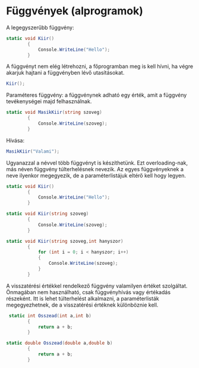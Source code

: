 # Függvények (alprogramok)

A legegyszerűbb függvény:
```C#
static void Kiir()
        {
            Console.WriteLine("Hello");
        }
```        
A függvényt nem elég létrehozni, a főprogramban meg is kell hívni, ha végre akarjuk hajtani a függvényben lévő utasításokat.
```C#
Kiir();
```
Paraméteres függvény: a függvénynek adható egy érték, amit a függvény tevékenységei majd felhasználnak.

```C#
static void MasikKiir(string szoveg)
        {            
            Console.WriteLine(szoveg);
        }
```

Hívása:

```C#
MasikKiir("Valami");
```
Ugyanazzal a névvel több függvényt is készíthetünk. Ezt overloading-nak, más néven függvény túlterhelésnek nevezik. Az
egyes függvényeknek a neve ilyenkor megegyezik, de a paraméterlistájuk eltérő kell hogy legyen.

```C#
static void Kiir()
        {
            Console.WriteLine("Hello");
        }

static void Kiir(string szoveg)
        {            
            Console.WriteLine(szoveg);
        }

static void Kiir(string szoveg,int hanyszor)
        {
            for (int i = 0; i < hanyszor; i++)
            {
                Console.WriteLine(szoveg);
            }
        }
```

A visszatérési értékkel rendelkező függvény valamilyen értéket szolgáltat. Önmagában nem használható, csak függvényhívás vagy értékadás részeként. Itt is lehet túlterhelést alkalmazni, a paraméterlisták megegyezhetnek, de a visszatérési értéknek különböznie kell.

```C#
 static int Osszead(int a,int b)
        {
            return a + b;
        }

static double Osszead(double a,double b)
        {
            return a + b;
        }
```

